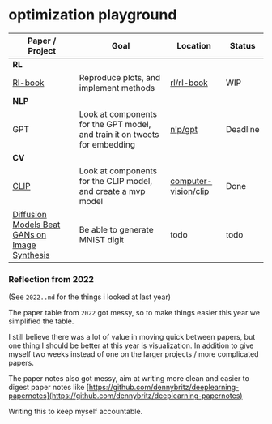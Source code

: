# optimization playground


| **Paper / Project**                                                                   | **Goal**                                                                   | **Location**                                    | **Status** |
| ------------------------------------------------------------------------------------- | -------------------------------------------------------------------------- | ----------------------------------------------- | ---------- |
| **RL**                                                                                |                                                                            |                                                 |            |
| [Rl-book](http://incompleteideas.net/book/the-book.html)                              | Reproduce plots, and implement methods                                     | [rl/rl-book](./rl/rl-book/)                     | WIP        |
| **NLP**                                                                               |                                                                            |                                                 |            |
| GPT                                                                                   | Look at components for the GPT model, and train it on tweets for embedding | [nlp/gpt](.nlp/gpt)                             | Deadline   |
| **CV**                                                                                |                                                                            |                                                 |            |
| [CLIP](https://openai.com/blog/clip/)                                                 | Look at components for the CLIP model, and create a mvp model              | [computer-vision/clip](./computer-vision/clip/) | Done       |
| [Diffusion Models Beat GANs on Image Synthesis](https://arxiv.org/pdf/2105.05233.pdf) | Be able to generate MNIST digit                                            | todo                                            | todo       |


### Reflection from 2022
(See `2022..md` for the things i looked at last year)

The paper table from `2022` got messy, so to make things easier this year we simplified the table.

I still believe there was a lot of value in moving quick between papers, but one thing I should be better at this year is visualization. In addition to give myself two weeks instead of one on the larger projects / more complicated papers.

The paper notes also got messy, aim at writing more clean and easier to digest paper notes like [https://github.com/dennybritz/deeplearning-papernotes](https://github.com/dennybritz/deeplearning-papernotes)

Writing this to keep myself accountable.

